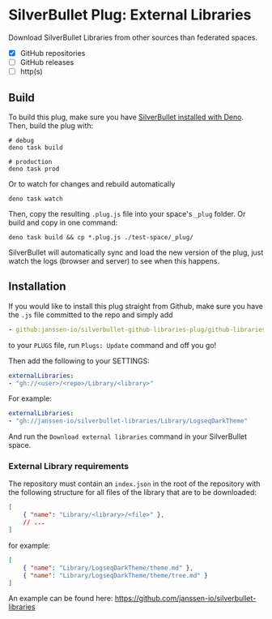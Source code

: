 
# SilverBullet Plug: External Libraries

Download SilverBullet Libraries from other sources than federated spaces.

- [x] GitHub repositories
- [ ] GitHub releases
- [ ] http(s)

## Build
To build this plug, make sure you have [SilverBullet installed with Deno](https://silverbullet.md/Install/Deno). Then, build the plug with:


```shell
# debug
deno task build

# production
deno task prod
```

Or to watch for changes and rebuild automatically

```shell
deno task watch
```

Then, copy the resulting `.plug.js` file into your space's `_plug` folder. Or build and copy in one command:

```shell
deno task build && cp *.plug.js ./test-space/_plug/
```

SilverBullet will automatically sync and load the new version of the plug, just watch the logs (browser and server) to see when this happens.

## Installation
If you would like to install this plug straight from Github, make sure you have the `.js` file committed to the repo and simply add

```yaml
- github:janssen-io/silverbullet-github-libraries-plug/github-libraries.plug.js
```

to your `PLUGS` file, run `Plugs: Update` command and off you go!

Then add the following to your SETTINGS:
```yaml
externalLibraries:
- "gh://<user>/<repo>/Library/<library>"
```

For example:
```yaml
externalLibraries:
- "gh://janssen-io/silverbullet-libraries/Library/LogseqDarkTheme"
```

And run the `Download external libraries` command in your SilverBullet space.

### External Library requirements
The repository must contain an `index.json` in the root of the repository with 
the following structure for all files of the library that are to be downloaded:
```json
[
    { "name": "Library/<library>/<file>" },
    // ...
]
```

for example:
```json
[
    { "name": "Library/LogseqDarkTheme/theme.md" },
    { "name": "Library/LogseqDarkTheme/theme/tree.md" }
]
```

An example can be found here: https://github.com/janssen-io/silverbullet-libraries
